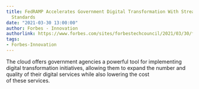 ```yaml
---
title: FedRAMP Accelerates Government Digital Transformation With Streamlined Security
  Standards
date: "2021-03-30 13:00:00"
author: Forbes - Innovation
authorlink: https://www.forbes.com/sites/forbestechcouncil/2021/03/30/fedramp-accelerates-government-digital-transformation-with-streamlined-security-standards/
tags:
- Forbes-Innovation
---
```

The cloud offers government agencies a powerful tool for implementing digital transformation initiatives, allowing them to expand the number and quality of their digital services while also lowering the cost of these services.